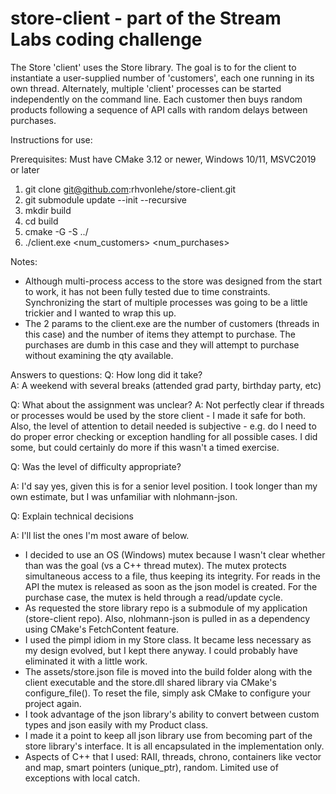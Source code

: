 # store-client - part of the Stream Labs coding challenge

The Store 'client' uses the Store library.  The goal is to for the client to instantiate a user-supplied number of 'customers', each one running in its own thread.
Alternately, multiple 'client' processes can be started independently on the command line.  Each customer then buys random products following a sequence of API calls with random delays between purchases.

Instructions for use:

Prerequisites: Must have CMake 3.12 or newer, Windows 10/11, MSVC2019 or later

1. git clone git@github.com:rhvonlehe/store-client.git
2. git submodule update --init --recursive
3. mkdir build
4. cd build
5. cmake -G <generator-of-choice> -S ../
6. ./client.exe <num_customers> <num_purchases>    
  
  

Notes:

* Although multi-process access to the store was designed from the start to work, it has not been fully tested due to time constraints.  Synchronizing the start of multiple processes was going to be a little trickier and I wanted to wrap this up.
* The 2 params to the client.exe are the number of customers (threads in this case) and the number of items they attempt to purchase.  The purchases are dumb in this case and they will attempt to purchase without examining the qty available.  

  
  
Answers to questions:
Q: How long did it take?  
A: A weekend with several breaks (attended grad party, birthday party, etc)

Q: What about the assignment was unclear?
A: Not perfectly clear if threads or processes would be used by the store client - I made it safe for both.  Also, the level of attention to detail needed is subjective - e.g. do I need to do proper error checking or exception handling for all possible cases.  I did some, but could certainly do more if this wasn't a timed exercise.
  
Q: Was the level of difficulty appropriate?
  
A: I'd say yes, given this is for a senior level position.  I took longer than my own estimate, but I was unfamiliar with nlohmann-json.

Q: Explain technical decisions
  
A: I'll list the ones I'm most aware of below.
  
* I decided to use an OS (Windows) mutex because I wasn't clear whether than was the goal (vs a C++ thread mutex).  The mutex protects simultaneous access to a file, thus keeping its integrity.  For reads in the API the mutex is released as soon as the json model is created.  For the purchase case, the mutex is held through a read/update cycle.
* As requested the store library repo is a submodule of my application (store-client repo).  Also, nlohmann-json is pulled in as a dependency using CMake's FetchContent feature.
* I used the pimpl idiom in my Store class. It became less necessary as my design evolved, but I kept there anyway.  I could probably have eliminated it with a little work.
* The assets/store.json file is moved into the build folder along with the client executable and the store.dll shared library via CMake's configure_file().  To reset the file, simply ask CMake to configure your project again.
* I took advantage of the json library's ability to convert between custom types and json easily with my Product class.  
* I made it a point to keep all json library use from becoming part of the store library's interface.  It is all encapsulated in the implementation only.  
* Aspects of C++ that I used: RAII, threads, chrono, containers like vector and map, smart pointers (unique_ptr), random.  Limited use of exceptions with local catch.
